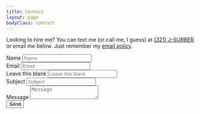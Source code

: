 ```yaml
---
title: Contact
layout: page
bodyClass: contact
---
```


Looking to hire me? You can text me (or call me, I guess) at [(321) J-SURBER](tel:3215787237) or email me below. Just remember my [email policy](/legal).

<form action="https://submit-form.com/dbPIMBIf" data-hide="website">
<input
    type="hidden"
    name="_redirect"
    value="https://surber.us/contact/thanks"
  />
  <label for="name">Name</label>
  <input type="text" id="name" name="_email.from" placeholder="Name" required="" /><br>
  <label for="email">Email</label>
  <input type="email" id="email" name="_email.replyto" placeholder="Email" required="" /><br>
  <label for="website">Leave this blank</label>
  <input type="text" id="website" name="website" placeholder="Leave this blank" tabindex="-1" autocomplete="off" /><br>
  <label for="subject">Subject</label>
  <input type="text" id="subject" name="_email.subject" placeholder="Subject" required="" /><br>
  <label for="message">Message</label>
  <textarea
    id="message"
    name="message"
    placeholder="Message"
    required=""
  ></textarea>
  <script src="https://challenges.cloudflare.com/turnstile/v0/api.js" async defer></script>
  <div class="cf-turnstile mx-auto" data-sitekey="0x4AAAAAAAB-rbby_nujQZGd"></div>
  <button type="submit">Send</button>
</form>

